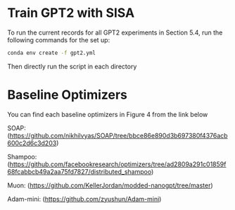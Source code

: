 # Train GPT2 with SISA
To run the current records for all GPT2 experiments in Section 5.4, run the following commands for the set up:

```bash
conda env create -f gpt2.yml
```
Then directly run the script in each directory

# Baseline Optimizers
You can find each baseline optimizers in Figure 4 from the link below

SOAP: (https://github.com/nikhilvyas/SOAP/tree/bbce86e890d3b697380f4376acb600c2d6c3d203)

Shampoo: (https://github.com/facebookresearch/optimizers/tree/ad2809a291c01859f68fcabbcb49a2aa75fd7827/distributed_shampoo)

Muon: (https://github.com/KellerJordan/modded-nanogpt/tree/master)

Adam-mini: (https://github.com/zyushun/Adam-mini)

